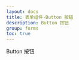 ```yaml
---
layout: docs
title: 表单组件-Button 按钮
description: Button 按钮
group: forms
toc: true
---
```


Button 按钮
